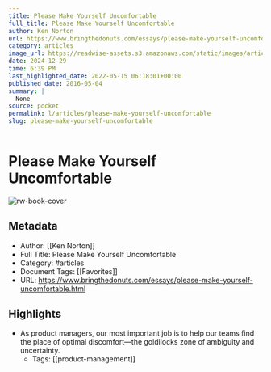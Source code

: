 ```yaml
---
title: Please Make Yourself Uncomfortable
full_title: Please Make Yourself Uncomfortable
author: Ken Norton
url: https://www.bringthedonuts.com/essays/please-make-yourself-uncomfortable.html
category: articles
image_url: https://readwise-assets.s3.amazonaws.com/static/images/article3.5c705a01b476.png
date: 2024-12-29
time: 6:39 PM
last_highlighted_date: 2022-05-15 06:18:01+00:00
published_date: 2016-05-04
summary: |
  None
source: pocket
permalink: l/articles/please-make-yourself-uncomfortable
slug: please-make-yourself-uncomfortable
---
```

# Please Make Yourself Uncomfortable

![rw-book-cover](https://readwise-assets.s3.amazonaws.com/static/images/article3.5c705a01b476.png)

## Metadata
- Author: [[Ken Norton]]
- Full Title: Please Make Yourself Uncomfortable
- Category: #articles
- Document Tags: [[Favorites]] 
- URL: https://www.bringthedonuts.com/essays/please-make-yourself-uncomfortable.html

## Highlights
- As product managers, our most important job is to help our teams find the place of optimal discomfort—the goldilocks zone of ambiguity and uncertainty.
    - Tags: [[product-management]] 


